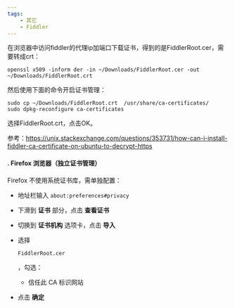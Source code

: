 ```yaml
---
tags:
    - 其它
    - Fiddler
---
```


在浏览器中访问fiddler的代理ip加端口下载证书，得到的是FiddlerRoot.cer，需要转成crt：

```
openssl x509 -inform der -in ~/Downloads/FiddlerRoot.cer -out ~/Downloads/FiddlerRoot.crt
```

然后使用下面的命令开启证书管理：

```
sudo cp ~/Downloads/FiddlerRoot.crt  /usr/share/ca-certificates/
sudo dpkg-reconfigure ca-certificates
```

选择FiddlerRoot.crt，点击OK。

参考：https://unix.stackexchange.com/questions/353731/how-can-i-install-fiddler-ca-certificate-on-ubuntu-to-decrypt-https



#### . Firefox 浏览器（独立证书管理）

Firefox 不使用系统证书库，需单独配置：



- 地址栏输入 `about:preferences#privacy`

- 下滑到 **证书** 部分，点击 **查看证书**

- 切换到 **证书机构** 选项卡，点击 **导入**

- 选择

   

  ```
  FiddlerRoot.cer
  ```

  ，勾选：

  - 信任此 CA 标识网站

- 点击 **确定**